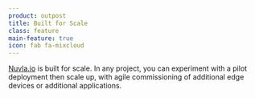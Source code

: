 ```yaml
---
product: outpost
title: Built for Scale
class: feature
main-feature: true
icon: fab fa-mixcloud
---
```


[Nuvla.io](/products-and-services/nuvla-io/overview) is built for scale. In any project, you can experiment with a pilot deployment then scale up, with agile commissioning of additional edge devices or additional applications. 

